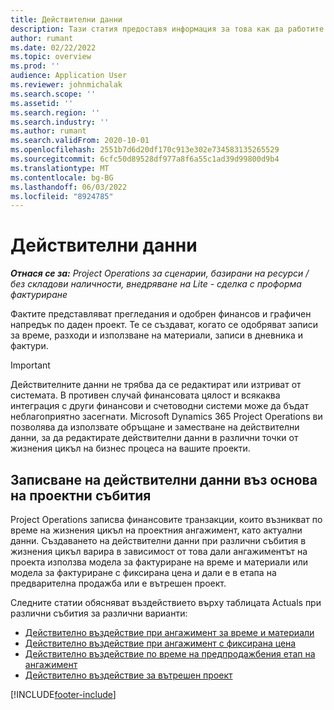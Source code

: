 ```yaml
---
title: Действителни данни
description: Тази статия предоставя информация за това как да работите с актуални данни в Microsoft Dynamics 365 Project Operations.
author: rumant
ms.date: 02/22/2022
ms.topic: overview
ms.prod: ''
audience: Application User
ms.reviewer: johnmichalak
ms.search.scope: ''
ms.assetid: ''
ms.search.region: ''
ms.search.industry: ''
ms.author: rumant
ms.search.validFrom: 2020-10-01
ms.openlocfilehash: 2551b7d6d20df170c913e302e734583135265529
ms.sourcegitcommit: 6cfc50d89528df977a8f6a55c1ad39d99800d9b4
ms.translationtype: MT
ms.contentlocale: bg-BG
ms.lasthandoff: 06/03/2022
ms.locfileid: "8924785"
---
```

# <a name="actuals"></a>Действителни данни

_**Отнася се за:** Project Operations за сценарии, базирани на ресурси / без складови наличности, внедряване на Lite - сделка с проформа фактуриране_

Фактите представляват прегледания и одобрен финансов и графичен напредък по даден проект. Те се създават, когато се одобряват записи за време, разходи и използване на материали, записи в дневника и фактури.

> [!IMPORTANT]
> Действителните данни не трябва да се редактират или изтриват от системата. В противен случай финансовата цялост и всякаква интеграция с други финансови и счетоводни системи може да бъдат неблагоприятно засегнати. Microsoft Dynamics 365 Project Operations ви позволява да използвате обръщане и заместване на действителни данни, за да редактирате действителни данни в различни точки от жизнения цикъл на бизнес процеса на вашите проекти.

## <a name="recording-actuals-based-on-project-events"></a>Записване на действителни данни въз основа на проектни събития

Project Operations записва финансовите транзакции, които възникват по време на жизнения цикъл на проектния ангажимент, като актуални данни. Създаването на действителни данни при различни събития в жизнения цикъл варира в зависимост от това дали ангажиментът на проекта използва модела за фактуриране на време и материали или модела за фактуриране с фиксирана цена и дали е в етапа на предварителна продажба или е вътрешен проект.

Следните статии обясняват въздействието върху таблицата Actuals при различни събития за различни варианти:

- [Действително въздействие при ангажимент за време и материали](ActualsonTM.md)
- [Действително въздействие при ангажимент с фиксирана цена](ActualonFP.md)
- [Действително въздействие по време на предпродажбения етап на ангажимент](ActualonPreSales.md)
- [Действително въздействие за вътрешен проект](ActualonInternal.md)

[!INCLUDE[footer-include](../includes/footer-banner.md)]
